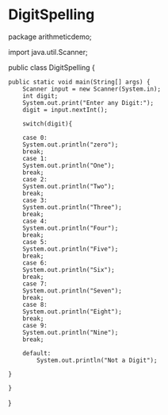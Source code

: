 # DigitSpelling

package arithmeticdemo;

import java.util.Scanner;


public class DigitSpelling {
    
    public static void main(String[] args) {
        Scanner input = new Scanner(System.in);
        int digit;
        System.out.print("Enter any Digit:");
        digit = input.nextInt();
        
        switch(digit){
        
        case 0:
        System.out.println("zero");
        break;
        case 1:
        System.out.println("One");
        break;
        case 2:
        System.out.println("Two");
        break;
        case 3:
        System.out.println("Three");
        break;
        case 4:
        System.out.println("Four");
        break;
        case 5:
        System.out.println("Five");
        break;
        case 6:
        System.out.println("Six");
        break;
        case 7:
        System.out.println("Seven");
        break;
        case 8:
        System.out.println("Eight");
        break;
        case 9:
        System.out.println("Nine");
        break;
        
        default:
            System.out.println("Not a Digit");
        
    }
        
    }
    
    
}
